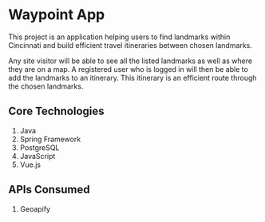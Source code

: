 # Waypoint App

This project is an application helping users to find landmarks within Cincinnati and build efficient travel itineraries between chosen landmarks. 

Any site visitor will be able to see all the listed landmarks as well as where they are on a map. A registered user who is logged in will then be able to add the landmarks to an itinerary. This itinerary is an efficient route through the chosen landmarks.

## Core Technologies
  1. Java
  2. Spring Framework
  3. PostgreSQL
  4. JavaScript
  5. Vue.js

## APIs Consumed
  1. Geoapify

